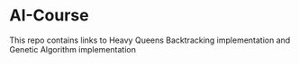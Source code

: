 # AI-Course

This repo contains links to Heavy Queens Backtracking implementation and Genetic Algorithm implementation

